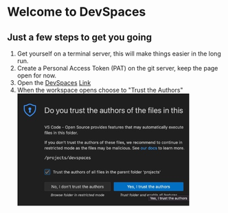 # Welcome to DevSpaces

## Just a few steps to get you going

1. Get yourself on a terminal server, this will make things easier in the long run.
2. Create a Personal Access Token (PAT) on the git server, keep the page open for now.
3. Open the [DevSpaces][def] [Link][def]
4. When the workspace opens choose to "Trust the Authors"
![trust authors][def2]

[def]: https://devspaces.apps.sandbox-m3.1530.p1.openshiftapps.com/#/https://raw.githubusercontent.com/TiggerFish/devspaces/main/welcome/devfile.yaml
[def2]: ./images/trustauthors.jpg